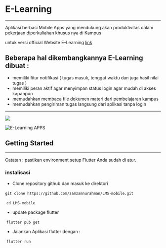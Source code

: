 # E-Learning
------------------------
Aplikasi berbasi Mobile Apps yang mendukung akan produktivitas dalam pekerjaan diperkuliahan khusus nya di Kampus

untuk versi official Website E-Learning [link](https://elearning.itg.ac.id/dashboard)



## Beberapa hal dikembangkannya E-Learning dibuat :
- memiliki fitur notifikasi ( tugas masuk, tenggat waktu dan juga hasil nilai tugas )
- memiliki peran aktif agar menyimpan status login agar mudah di akses kapanpun
- memudahkan membaca file dokumen materi dari pembelajaran kampus
- memudahkan pengiriman tugas langsung dari aplikasi tanpa login

--------------------------
![](https://user-images.githubusercontent.com/80303709/200120294-0fef26ef-7106-47bb-9fea-62f115fa21b9.png)

![E-Learning APPS](https://user-images.githubusercontent.com/80303709/200120186-58f368a5-452a-43f1-a1bc-c88d30474242.png)

## Getting Started

----------------------------------------------

Catatan : pastikan environment setup Flutter Anda sudah di atur.

### instalisasi

- Clone repository github dan masuk ke direktori

​		`git clone https://github.com/zamzamnurahman/LMS-mobile.git`

​		`cd LMS-mobile`

- update package flutter

​		`flutter pub get`

- Jalankan Aplikasi flutter dengan :

​		`flutter run`
